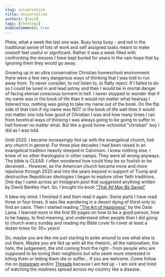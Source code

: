 ```yaml
---
slug: universalism
title: Universalism
authors: [tait]
tags: [theology]
enableComments: true
---
```


Phew, what a week the last one was. Busy busy busy - and not in the traditional sense of lots of work and self assigned tasks meant to make oneself feel useful or significant. Rather it was a week filled with confronting the messes I have kept buried for years in the vain hope that by ignoring them they would go away.

Growing up in an ultra conservative Christian homeschool environment there were a few very dangerous ways of thinking that I was told to run away from. To never consider, to not listen to, to flatly reject. If I failed to do so I could be lured in and lead astray and then I would be in mortal danger of facing eternal conscious torment in hell. I never stopped to wonder that if my name was in the book of life than it would not matter what hearsay I listened too, nothing was going to take my name out of the book. On the flip side of that coin if my name was NOT in the book of life well then it would not matter one iota how good of Christian I was and how many times I ran from heretical ways of thinking I was always going to be going to suffer in hell forever no matter what. But like a good home-schooled "christian" boy I did as I was told.

Until 2020. I became increasingly fed up with the evangelical church, hell any church in general. For three plus decades I had been raised in an evangelical tradition heavily steeped in Calvinism. I knew nothing else. I knew of no other theologians in other camps. They were all wrong anyways. The bible is CLEAR. I often wondered how could they be so foolish to be deceived... However, as the American church became more and more repulsive through 2020 and into the years beyond in support of Trump and destructive Republican ideologies I began to explore other faith traditions. One day I came across an Instagram post that suggested anything written by David Bentley Hart. So, I bought his book ["That All May Be Saved"](https://yalebooks.yale.edu/book/9780300246223/all-shall-be-saved/)

It blew my mind. I finished it and then read it again. Some parts I have read three or four times. It was like wandering in a desert dying of thirst only to find an oasis. Then I started reading ["The Art of Happiness"](https://en.wikipedia.org/wiki/The_Art_of_Happiness) by the Dalai Lama. I learned more in the first 90 pages on how to be a good person, how to be happy, to find meaning, and understand other people than I did going to church every sunday and reading my Bible cover to cover at least a dozen times for 30+ years!

So, maybe you are like me just starting to poke around to see what else is out there. Maybe you are fed up with all the rhetoric, all the nationalism, the hate, the judgement, the shit coming from the right - from people who are supposed to be loving their neighbors but who seem more interested in killing them or letting them die or suffer... If you are welcome. Come follow me on [Instagram](https://www.instagram.com/stickyfingers1415/) and/or [Threads](https://www.threads.net/@stickyfingers1415) because I am fed up - I am sick and tired of watching the madness spread across my country like a disease.
